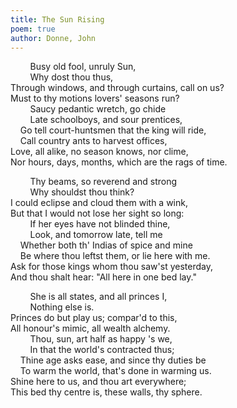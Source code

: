 ```yaml
---
title: The Sun Rising
poem: true
author: Donne, John
---
```

&nbsp;&nbsp;&nbsp;&nbsp;&nbsp;&nbsp;&nbsp; Busy old fool, unruly Sun,  
&nbsp;&nbsp;&nbsp;&nbsp;&nbsp;&nbsp;&nbsp; Why dost thou thus,  
Through windows, and through curtains, call on us?  
Must to thy motions lovers' seasons run?  
&nbsp;&nbsp;&nbsp;&nbsp;&nbsp;&nbsp;&nbsp; Saucy pedantic wretch, go chide  
&nbsp;&nbsp;&nbsp;&nbsp;&nbsp;&nbsp;&nbsp; Late schoolboys, and sour prentices,  
&nbsp;&nbsp;&nbsp; Go tell court-huntsmen that the king will ride,  
&nbsp;&nbsp;&nbsp; Call country ants to harvest offices,  
Love, all alike, no season knows, nor clime,  
Nor hours, days, months, which are the rags of time.  

&nbsp;&nbsp;&nbsp;&nbsp;&nbsp;&nbsp;&nbsp; Thy beams, so reverend and strong  
&nbsp;&nbsp;&nbsp;&nbsp;&nbsp;&nbsp;&nbsp; Why shouldst thou think?  
I could eclipse and cloud them with a wink,  
But that I would not lose her sight so long:  
&nbsp;&nbsp;&nbsp;&nbsp;&nbsp;&nbsp;&nbsp; If her eyes have not blinded thine,  
&nbsp;&nbsp;&nbsp;&nbsp;&nbsp;&nbsp;&nbsp; Look, and tomorrow late, tell me  
&nbsp;&nbsp;&nbsp; Whether both th' Indias of spice and mine  
&nbsp;&nbsp;&nbsp; Be where thou leftst them, or lie here with me.  
Ask for those kings whom thou saw'st yesterday,  
And thou shalt hear: &quot;All here in one bed lay.&quot;  

&nbsp;&nbsp;&nbsp;&nbsp;&nbsp;&nbsp;&nbsp; She is all states, and all princes I,  
&nbsp;&nbsp;&nbsp;&nbsp;&nbsp;&nbsp;&nbsp; Nothing else is.  
Princes do but play us; compar'd to this,  
All honour's mimic, all wealth alchemy.  
&nbsp;&nbsp;&nbsp;&nbsp;&nbsp;&nbsp;&nbsp; Thou, sun, art half as happy 's we,  
&nbsp;&nbsp;&nbsp;&nbsp;&nbsp;&nbsp;&nbsp; In that the world's contracted thus;  
&nbsp;&nbsp;&nbsp; Thine age asks ease, and since thy duties be  
&nbsp;&nbsp;&nbsp; To warm the world, that's done in warming us.  
Shine here to us, and thou art everywhere;  
This bed thy centre is, these walls, thy sphere.<br />

